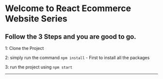 # Welcome to React Ecommerce Website Series

## Follow the 3 Steps and you are good to go.

1: Clone the Project

2: simply run the command `npm install` - First to install all the packages

3: run the project using `npm start`

---
